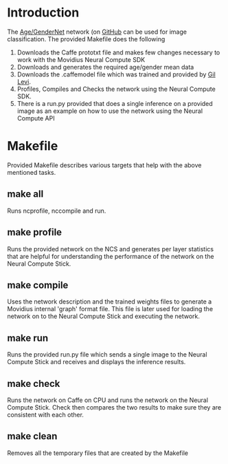 # Introduction
The [Age/GenderNet](http://www.openu.ac.il/home/hassner/projects/cnn_agegender/) network (on [GitHub](https://github.com/GilLevi/AgeGenderDeepLearning/) can be used for image classification.  The provided Makefile does the following
1. Downloads the Caffe prototxt file and makes few changes necessary to work with the Movidius Neural Compute SDK
2. Downloads and generates the required age/gender mean data
3. Downloads the .caffemodel file which was trained and provided by [Gil Levi](https://github.com/GilLevi).
3. Profiles, Compiles and Checks the network using the Neural Compute SDK.
4. There is a run.py provided that does a single inference on a provided image as an example on how to use the network using the Neural Compute API

# Makefile
Provided Makefile describes various targets that help with the above mentioned tasks.

## make all
Runs ncprofile, nccompile and run.

## make profile
Runs the provided network on the NCS and generates per layer statistics that are helpful for understanding the performance of the network on the Neural Compute Stick.

## make compile
Uses the network description and the trained weights files to generate a Movidius internal 'graph' format file.  This file is later used for loading the network on to the Neural Compute Stick and executing the network.

## make run
Runs the provided run.py file which sends a single image to the Neural Compute Stick and receives and displays the inference results.

## make check
Runs the network on Caffe on CPU and runs the network on the Neural Compute Stick.  Check then compares the two results to make sure they are consistent with each other.

## make clean
Removes all the temporary files that are created by the Makefile
